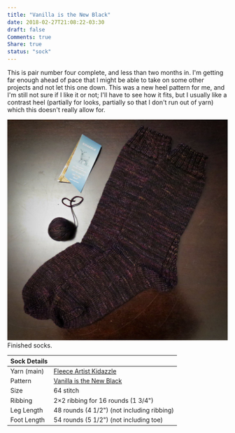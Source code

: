 ```yaml
---
title: "Vanilla is the New Black"
date: 2018-02-27T21:08:22-03:30
draft: false
Comments: true
Share: true
status: "sock"
---
```


This is pair number four complete, and less than two months in. I'm getting far enough ahead of pace that I might be able to take on some other projects and not let this one down. This was a new heel pattern for me, and I'm still not sure if I like it or not; I'll have to see how it fits, but I usually like a contrast heel (partially for looks, partially so that I don't run out of yarn) which this doesn't really allow for.

![Photo](/post/vanilla_new_black/Vanilla_Socks.jpg) Finished socks.

| Sock Details |                                                                                               |
|--------------|-----------------------------------------------------------------------------------------------|
| Yarn (main)  | [Fleece Artist Kidazzle](https://www.ravelry.com/yarns/library/fleece-artist-kidazzle)        |
| Pattern      | [Vanilla is the New Black](https://www.ravelry.com/patterns/library/vanilla-is-the-new-black) |
| Size         | 64 stitch                                                                                     |
| Ribbing      | 2×2 ribbing for 16 rounds (1 3/4")                                                            |
| Leg Length   | 48 rounds (4 1/2") (not including ribbing)                                                    |
| Foot Length  | 54 rounds (5 1/2") (not including toe)                                                        |
